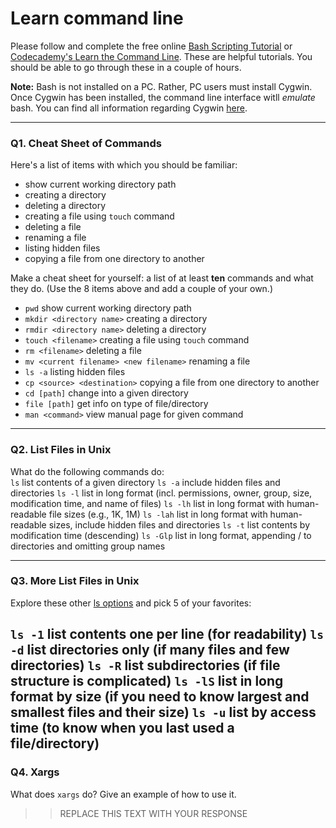 # Learn command line

Please follow and complete the free online [Bash Scripting Tutorial](https://ryanstutorials.net/bash-scripting-tutorial/) or [Codecademy's Learn the Command Line](https://www.codecademy.com/learn/learn-the-command-line). These are helpful tutorials. You should be able to go through these in a couple of hours.

**Note:** Bash is not installed on a PC. Rather, PC users must install Cygwin. Once Cygwin has been installed, the command line interface witll _emulate_ bash. You can find all information regarding Cygwin [here](https://www.cygwin.com/).

---

### Q1.  Cheat Sheet of Commands  

Here's a list of items with which you should be familiar:  
* show current working directory path
* creating a directory
* deleting a directory
* creating a file using `touch` command
* deleting a file
* renaming a file
* listing hidden files
* copying a file from one directory to another

Make a cheat sheet for yourself: a list of at least **ten** commands and what they do.  (Use the 8 items above and add a couple of your own.)  

* `pwd` show current working directory path
* `mkdir <directory name>` creating a directory
* `rmdir <directory name>` deleting a directory
* `touch <filename>` creating a file using `touch` command
* `rm <filename>` deleting a file
* `mv <current filename> <new filename>` renaming a file
* `ls -a` listing hidden files
* `cp <source> <destination>` copying a file from one directory to another
* `cd [path]` change into a given directory
* `file [path]` get info on type of file/directory
* `man <command>` view manual page for given command
---

### Q2.  List Files in Unix   

What do the following commands do:  
`ls` list contents of a given directory
`ls -a` include hidden files and directories
`ls -l` list in long format (incl. permissions, owner, group, size, modification time, and name of files) 
`ls -lh` list in long format with human-readable file sizes (e.g., 1K, 1M)
`ls -lah` list in long format with human-readable sizes, include hidden files and directories
`ls -t` list contents by modification time (descending)
`ls -Glp` list in long format, appending / to directories and omitting group names

---

### Q3.  More List Files in Unix  

Explore these other [ls options](http://www.techonthenet.com/unix/basic/ls.php) and pick 5 of your favorites:

`ls -1` list contents one per line (for readability)
`ls -d` list directories only (if many files and few directories)
`ls -R` list subdirectories (if file structure is complicated)
`ls -lS` list in long format by size (if you need to know largest and smallest files and their size)
`ls -u` list by access time (to know when you last used a file/directory)
---

### Q4.  Xargs   

What does `xargs` do? Give an example of how to use it.

> > REPLACE THIS TEXT WITH YOUR RESPONSE

 


